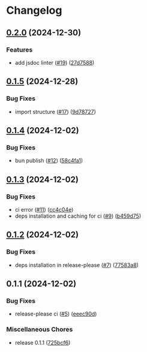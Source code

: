 # Changelog

## [0.2.0](https://github.com/RandomEngineers/eslint-config-random-engineers/compare/v0.1.5...v0.2.0) (2024-12-30)


### Features

* add jsdoc linter ([#19](https://github.com/RandomEngineers/eslint-config-random-engineers/issues/19)) ([27d7588](https://github.com/RandomEngineers/eslint-config-random-engineers/commit/27d7588322a7593716360167503359f7aea317b2))

## [0.1.5](https://github.com/RandomEngineers/eslint-config-random-engineers/compare/v0.1.4...v0.1.5) (2024-12-28)


### Bug Fixes

* import structure ([#17](https://github.com/RandomEngineers/eslint-config-random-engineers/issues/17)) ([9d78727](https://github.com/RandomEngineers/eslint-config-random-engineers/commit/9d787276611e7ff1a90117e1e3dbbe03c1b842bb))

## [0.1.4](https://github.com/RandomEngineers/eslint-plugin-random-engineers/compare/v0.1.3...v0.1.4) (2024-12-02)


### Bug Fixes

* bun publish ([#12](https://github.com/RandomEngineers/eslint-plugin-random-engineers/issues/12)) ([58c4fa1](https://github.com/RandomEngineers/eslint-plugin-random-engineers/commit/58c4fa1ecb9685f74086c0567462121d6db89e97))

## [0.1.3](https://github.com/RandomEngineers/eslint-plugin-random-engineers/compare/v0.1.2...v0.1.3) (2024-12-02)


### Bug Fixes

* ci error ([#11](https://github.com/RandomEngineers/eslint-plugin-random-engineers/issues/11)) ([cc4c04e](https://github.com/RandomEngineers/eslint-plugin-random-engineers/commit/cc4c04eb6d72e8ece076a4b7f4b0eb98a2ef88ef))
* deps installation and caching for ci ([#9](https://github.com/RandomEngineers/eslint-plugin-random-engineers/issues/9)) ([b459d75](https://github.com/RandomEngineers/eslint-plugin-random-engineers/commit/b459d75b3c854c44bca8b1d86eb57d6138592d17))

## [0.1.2](https://github.com/RandomEngineers/eslint-plugin-random-engineers/compare/v0.1.1...v0.1.2) (2024-12-02)


### Bug Fixes

* deps installation in release-please ([#7](https://github.com/RandomEngineers/eslint-plugin-random-engineers/issues/7)) ([77583a8](https://github.com/RandomEngineers/eslint-plugin-random-engineers/commit/77583a828a6bccdf23742d93faa7a190a44288b9))

## 0.1.1 (2024-12-02)


### Bug Fixes

* release-please ci ([#5](https://github.com/RandomEngineers/eslint-plugin-random-engineers/issues/5)) ([eeec90d](https://github.com/RandomEngineers/eslint-plugin-random-engineers/commit/eeec90d993718d8c7e29a0b488513935418a3547))


### Miscellaneous Chores

* release 0.1.1 ([725bcf6](https://github.com/RandomEngineers/eslint-plugin-random-engineers/commit/725bcf68d8283bf8053e3595b25634949f040068))
